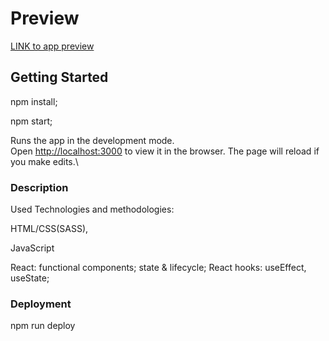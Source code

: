 # Preview

[LINK to app preview](https://khrulenko.github.io/fast-and-curious/)

## Getting Started

npm install;

npm start;

Runs the app in the development mode.\
Open [http://localhost:3000](http://localhost:3000) to view it in the browser.
The page will reload if you make edits.\

### Description

Used Technologies and methodologies:

HTML/CSS(SASS),

JavaScript

React:
functional components;
state & lifecycle;
React hooks: useEffect, useState;

### Deployment

npm run deploy
